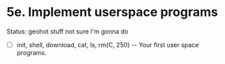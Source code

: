 # 5e. Implement userspace programs

Status: geohot stuff not sure I'm gonna do

- [ ]  init, shell, download, cat, ls, rm(C, 250) -- Your first user space programs.